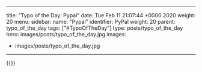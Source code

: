 
---
title: "Typo of the Day: Pypal"
date: Tue Feb 11 21:07:44 +0000 2020
weight: 20
menu:
  sidebar:
    name: "Pypal"
    identifier: PyPal
    weight: 20
    parent: typo_of_the_day
tags: ["#TypoOfTheDay"]
type: posts/typo_of_the_day
hero: images/posts/typo_of_the_day.jpg
images:
- images/posts/typo_of_the_day.jpg
---


{{<tweet user="mariatta" id="1227338452221349888">}}

